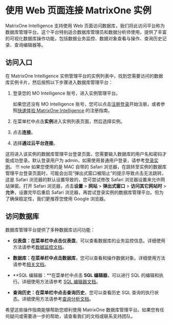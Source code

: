 # 使用 Web 页面连接 MatrixOne 实例

MatrixOne Intelligence 支持使用 Web 页面访问数据库，我们将此访问平台称为数据库管理平台。这个平台特别适合数据库管理员和数据分析师使用，提供了丰富的可视化数据库操作功能，包括数据业务监控、数据对象查看与操作、查询历史记录、查询编辑器等。

## 访问入口

在 MatrixOne Intelligence 实例管理平台的实例列表中，找到您需要访问的数据库实例卡片，然后按照以下步骤进入数据库管理平台：

1. 登录您的 MO Intelligence 账号，进入实例管理平台。

    如果您还没有 MO Intelligence 账号，您可以点击[注册登录](https://matrixorigin.cn/moi-signup)开始注册，或者参照[快速体验 MatrixOne Intelligence](../../Get-Started/quickstart.md) 的注册指南。

2. 在菜单栏中点击**实例**进入实例列表页面，然后选择实例。
3. 点击**连接**。
4. 选择**通过云平台连接**。

这将进入该实例的数据库管理平台登录页面，您需要输入数据库的用户名和密码才能成功登录。默认登录用户为 admin，如需使用普通用户登录，请参考[登录实例](../../Instance-Mgmt/login-instance.md)。
!!! note
    如果您使用的是 MAC 自带的 Safari 浏览器，在跳转至实例的数据库管理平台登录页面时，可能会出现“弹出式窗口被阻止”的提示导致点击无法跳转，这是 Safari 浏览器的默认设置导致的，您可尝试修改 Safari 浏览器设置来允许网站弹窗。打开 Safari 浏览器，点击**设置** > **网站** > **弹出式窗口** > **访问其它网站时** >**允许**，设置完毕后重启 Safari 浏览器，再尝试登录实例的数据库管理平台。但为了确保稳定性，我们更推荐您使用 Google 浏览器。

## 访问数据库

数据库管理平台提供了多种数据库访问功能：

- **仪表盘：**在菜单栏中点击**仪表盘**，可以查看数据库的业务监控信息。详细使用方法请参考[数据监控文档](../../../Monitor/Monitoring/)。

- **数据库：**在菜单栏中点击**数据库**，您可以查看和操作数据对象。详细使用方法请参考[相关文档](../../../Monitor/Data-Monitoring/)。

- **SQL 编辑器：**在菜单栏中点击 **SQL 编辑器**，可以进行 SQL 的编辑和执行。详细使用方法请参考 [SQL 编辑器文档](../../../Data-Explore/sql-editor/)。

- **查询历史：**在菜单栏中点击**查询历史**，您可以查看历史 SQL 查询的执行状态。详细使用方法请参考[查询分析文档](../../../Data-Explore/query-anlysis/query_profile/)。

希望这些操作指南能够帮助您顺利使用 MatrixOne 数据库管理平台。如果您有任何疑问或需要进一步的帮助，请查看我们的文档或联系支持团队。